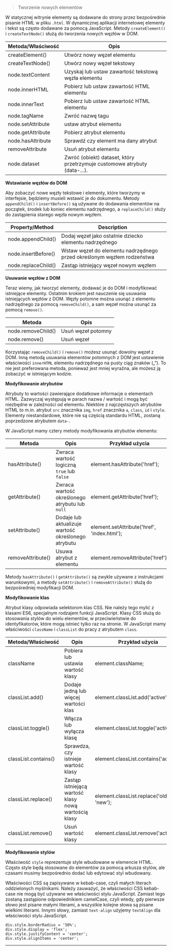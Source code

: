 > Tworzenie nowych elementów

W statycznej witrynie elementy są dodawane do strony przez bezpośrednie pisanie HTML w pliku `.html`. W dynamicznej aplikacji internetowej elementy i tekst są często dodawane za pomocą JavaScript. 
Metody `createElement()` i `createTextNode()` służą do tworzenia nowych węzłów w DOM.


| Metoda/Właściwość  | Opis                                  |
|------------------|------------------------------------------------|
| createElement()  | Utwórz nowy węzeł elementu                     |
| createTextNode() | Utwórz nowy węzeł tekstowy                      |
| node.textContent | Uzyskaj lub ustaw zawartość tekstową węzła elementu |
| node.innerHTML   | Pobierz lub ustaw zawartość HTML elementu    |
| node.innerText    | Pobierz lub ustaw zawartość HTML elementu                 |
| node.tagName      | Zwróć nazwę tagu                                                          |
| node.setAttribute | ustaw atrybut elementu                                                   |
| node.getAttribute | Pobierz atrybut elementu                                                   |
| node.hasAttribute | Sprawdź czy element ma dany atrybut                                       |
| removeAttribute   | Usuń atrybut elementu                                                     |
| node.dataset      | Zwróć (obiekt) dataset, który przetrzymuje customowe atrybuty (data-...). |


**Wstawianie węzłów do DOM**

Aby zobaczyć nowe węzły tekstowe i elementy, które tworzymy w interfejsie, będziemy musieli wstawić je do dokumentu. Metody `appendChild()` i `insertBefore()` są używane do dodawania elementów na początek, środek lub koniec elementu nadrzędnego, a `replaceChild()` służy do zastąpienia starego węzła nowym węzłem.


| Property/Method     | Description                                                           |
|---------------------|-----------------------------------------------------------------------|
| node.appendChild()  | Dodaj węzeł jako ostatnie dziecko elementu nadrzędnego                     |
| node.insertBefore() | Wstaw węzeł do elementu nadrzędnego przed określonym węzłem rodzeństwa |
| node.replaceChild() | Zastąp istniejący węzeł nowym węzłem                      |


**Usuwanie węzłów z DOM**

Teraz wiemy, jak tworzyć elementy, dodawać je do DOM i modyfikować istniejące elementy. Ostatnim krokiem jest nauczenie się usuwania istniejących węzłów z DOM. Węzły potomne można usunąć z elementu nadrzędnego za pomocą `removeChild()`, a sam węzeł można usunąć za pomocą `remove()`.

| Metoda        | Opis      |
|--------------------|-------------------|
| node.removeChild() | Usuń węzeł potomny |
| node.remove()      | Usuń węzeł       |


Korzystając `removeChild()` i `remove()` możesz usunąć dowolny węzeł z DOM. Inną metodą usuwania elementów potomnych z DOM jest ustawienie właściwości `innerHTML` elementu nadrzędnego na pusty ciąg znaków („”). To nie jest preferowana metoda, ponieważ jest mniej wyraźna, ale możesz ją zobaczyć w istniejącym kodzie.


**Modyfikowanie atrybutów**

Atrybuty to wartości zawierające dodatkowe informacje o elementach HTML. Zazwyczaj występują w parach nazwa / wartość i mogą być niezbędne w zależności od elementu. Niektóre z najczęstszych atrybutów HTML to m.in. atrybut `src` znacznika `img`, `href` znacznika `a`, `class`, `id` i `style`. Elementy niestandardowe, które nie są częścią standardu HTML, zostaną poprzedzone atrybutem `data-`.

W JavaScript mamy cztery metody modyfikowania atrybutów elementu:

| Metoda          | Opis                                        | Przykład użycia                                   |
|-------------------|----------------------------------------------------|---------------------------------------------|
| hasAttribute()    | Zwraca wartość logiczną `true` lub `false`                  | element.hasAttribute('href');               |
| getAttribute()    | Zwraca wartość określonego atrybutu lub `null` | element.getAttribute('href');               |
| setAttribute()    | Dodaje lub aktualizuje wartość określonego atrybutu     | element.setAttribute('href', 'index.html'); |
| removeAttribute() | Usuwa atrybut z elementu              | element.removeAttribute('href');            |

Metody `hasAttribute()` i `getAttribute()` są zwykle używane z instrukcjami warunkowymi, a metody `setAttribute()` i `removeAttribute()` służą do bezpośredniej modyfikacji DOM.


**Modyfikowanie klas**

Atrybut klasy odpowiada selektorom klas CSS. Nie należy tego mylić z klasami ES6, specjalnym rodzajem funkcji JavaScript. Klasy CSS służą do stosowania stylów do wielu elementów, w przeciwieństwie do identyfikatorów, które mogą istnieć tylko raz na stronie. W JavaScript mamy właściwości `className` i `classList` do pracy z atrybutem `class`.

| Metoda/Właściwość      | Opis                                            | Przykład użycia                                  |
|----------------------|--------------------------------------------------------|------------------------------------------|
| className            | Pobiera lub ustawia wartość klasy                               | element.className;                       |
| classList.add()      | Dodaje jedną lub więcej wartości klas                         | element.classList.add('active');         |
| classList.toggle()   | Włącza lub wyłącza klasę                              | element.classList.toggle('active');      |
| classList.contains() | Sprawdza, czy istnieje wartość klasy                          | element.classList.contains('active');    |
| classList.replace()  | Zastąp istniejącą wartość klasy nową wartością klasy | element.classList.replace('old', 'new'); |
| classList.remove()   | Usuń wartość klasy                                  | element.classList.remove('active');      |


**Modyfikowanie stylów**

Właściwość `style` reprezentuje style wbudowane w elemencie HTML. Często style będą stosowane do elementów za pomocą arkusza stylów, ale czasami musimy bezpośrednio dodać lub edytować styl wbudowany.

Właściwości CSS są zapisywane w kebab-case, czyli małych literach oddzielonych myślnikami. Należy zauważyć, że właściwości CSS kebab-case nie mogą być używane we właściwości stylu JavaScript. Zamiast tego zostaną zastąpione odpowiednikiem camelCase, czyli wtedy, gdy pierwsze słowo jest pisane małymi literami, a wszystkie kolejne słowa są pisane wielkimi literami. Innymi słowy, zamiast `text-align` użyjemy `textAlign` dla właściwości stylu JavaScript.

```
div.style.borderRadius = '50%';
div.style.display = 'flex';
div.style.justifyContent = 'center';
div.style.alignItems = 'center';
```

---


